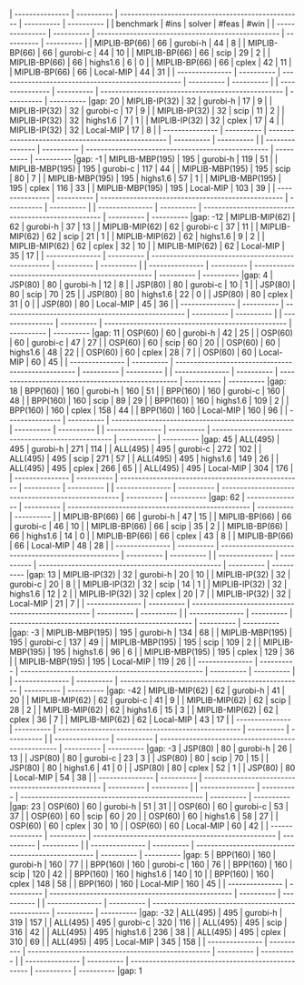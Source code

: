| --------------- | ---------- | -------------------------------------------------- | ---------- | ---------- |
| benchmark       | #ins       | solver                                             | #feas      | #win       |
| --------------- | ---------- | -------------------------------------------------- | ---------- | ---------- |
| MIPLIB-BP(66)   | 66         | gurobi-h                                           | 44         | 8          |
| MIPLIB-BP(66)   | 66         | gurobi-c                                           | 44         | 10         |
| MIPLIB-BP(66)   | 66         | scip                                               | 29         | 2          |
| MIPLIB-BP(66)   | 66         | highs1.6                                           | 6          | 0          |
| MIPLIB-BP(66)   | 66         | cplex                                              | 42         | 11         |
| MIPLIB-BP(66)   | 66         | Local-MIP                                          | 44         | 31         |
| --------------- | ---------- | -------------------------------------------------- | ---------- | ---------- |
| --------------- | ---------- | -------------------------------------------------- | ---------- | ---------- |gap: 20
| MIPLIB-IP(32)   | 32         | gurobi-h                                           | 17         | 9          |
| MIPLIB-IP(32)   | 32         | gurobi-c                                           | 17         | 9          |
| MIPLIB-IP(32)   | 32         | scip                                               | 11         | 2          |
| MIPLIB-IP(32)   | 32         | highs1.6                                           | 7          | 1          |
| MIPLIB-IP(32)   | 32         | cplex                                              | 17         | 4          |
| MIPLIB-IP(32)   | 32         | Local-MIP                                          | 17         | 8          |
| --------------- | ---------- | -------------------------------------------------- | ---------- | ---------- |
| --------------- | ---------- | -------------------------------------------------- | ---------- | ---------- |gap: -1
| MIPLIB-MBP(195) | 195        | gurobi-h                                           | 119        | 51         |
| MIPLIB-MBP(195) | 195        | gurobi-c                                           | 117        | 44         |
| MIPLIB-MBP(195) | 195        | scip                                               | 80         | 7          |
| MIPLIB-MBP(195) | 195        | highs1.6                                           | 57         | 1          |
| MIPLIB-MBP(195) | 195        | cplex                                              | 116        | 33         |
| MIPLIB-MBP(195) | 195        | Local-MIP                                          | 103        | 39         |
| --------------- | ---------- | -------------------------------------------------- | ---------- | ---------- |
| --------------- | ---------- | -------------------------------------------------- | ---------- | ---------- |gap: -12
| MIPLIB-MIP(62)  | 62         | gurobi-h                                           | 37         | 13         |
| MIPLIB-MIP(62)  | 62         | gurobi-c                                           | 37         | 11         |
| MIPLIB-MIP(62)  | 62         | scip                                               | 21         | 1          |
| MIPLIB-MIP(62)  | 62         | highs1.6                                           | 9          | 2          |
| MIPLIB-MIP(62)  | 62         | cplex                                              | 32         | 10         |
| MIPLIB-MIP(62)  | 62         | Local-MIP                                          | 35         | 17         |
| --------------- | ---------- | -------------------------------------------------- | ---------- | ---------- |
| --------------- | ---------- | -------------------------------------------------- | ---------- | ---------- |gap: 4
| JSP(80)         | 80         | gurobi-h                                           | 12         | 8          |
| JSP(80)         | 80         | gurobi-c                                           | 10         | 1          |
| JSP(80)         | 80         | scip                                               | 70         | 25         |
| JSP(80)         | 80         | highs1.6                                           | 22         | 0          |
| JSP(80)         | 80         | cplex                                              | 31         | 0          |
| JSP(80)         | 80         | Local-MIP                                          | 45         | 36         |
| --------------- | ---------- | -------------------------------------------------- | ---------- | ---------- |
| --------------- | ---------- | -------------------------------------------------- | ---------- | ---------- |gap: 11
| OSP(60)         | 60         | gurobi-h                                           | 42         | 25         |
| OSP(60)         | 60         | gurobi-c                                           | 47         | 27         |
| OSP(60)         | 60         | scip                                               | 60         | 20         |
| OSP(60)         | 60         | highs1.6                                           | 48         | 22         |
| OSP(60)         | 60         | cplex                                              | 28         | 7          |
| OSP(60)         | 60         | Local-MIP                                          | 60         | 45         |
| --------------- | ---------- | -------------------------------------------------- | ---------- | ---------- |
| --------------- | ---------- | -------------------------------------------------- | ---------- | ---------- |gap: 18
| BPP(160)        | 160        | gurobi-h                                           | 160        | 51         |
| BPP(160)        | 160        | gurobi-c                                           | 160        | 48         |
| BPP(160)        | 160        | scip                                               | 89         | 29         |
| BPP(160)        | 160        | highs1.6                                           | 109        | 2          |
| BPP(160)        | 160        | cplex                                              | 158        | 44         |
| BPP(160)        | 160        | Local-MIP                                          | 160        | 96         |
| --------------- | ---------- | -------------------------------------------------- | ---------- | ---------- |
| --------------- | ---------- | -------------------------------------------------- | ---------- | ---------- |gap: 45
| ALL(495)        | 495        | gurobi-h                                           | 271        | 114        |
| ALL(495)        | 495        | gurobi-c                                           | 272        | 102        |
| ALL(495)        | 495        | scip                                               | 271        | 57         |
| ALL(495)        | 495        | highs1.6                                           | 149        | 26         |
| ALL(495)        | 495        | cplex                                              | 266        | 65         |
| ALL(495)        | 495        | Local-MIP                                          | 304        | 176        |
| --------------- | ---------- | -------------------------------------------------- | ---------- | ---------- |
| --------------- | ---------- | -------------------------------------------------- | ---------- | ---------- |gap: 62
| --------------- | ---------- | -------------------------------------------------- | ---------- | ---------- |
| MIPLIB-BP(66)   | 66         | gurobi-h                                           | 47         | 15         |
| MIPLIB-BP(66)   | 66         | gurobi-c                                           | 46         | 10         |
| MIPLIB-BP(66)   | 66         | scip                                               | 35         | 2          |
| MIPLIB-BP(66)   | 66         | highs1.6                                           | 14         | 0          |
| MIPLIB-BP(66)   | 66         | cplex                                              | 43         | 8          |
| MIPLIB-BP(66)   | 66         | Local-MIP                                          | 48         | 28         |
| --------------- | ---------- | -------------------------------------------------- | ---------- | ---------- |
| --------------- | ---------- | -------------------------------------------------- | ---------- | ---------- |gap: 13
| MIPLIB-IP(32)   | 32         | gurobi-h                                           | 20         | 10         |
| MIPLIB-IP(32)   | 32         | gurobi-c                                           | 20         | 8          |
| MIPLIB-IP(32)   | 32         | scip                                               | 14         | 1          |
| MIPLIB-IP(32)   | 32         | highs1.6                                           | 12         | 2          |
| MIPLIB-IP(32)   | 32         | cplex                                              | 20         | 7          |
| MIPLIB-IP(32)   | 32         | Local-MIP                                          | 21         | 7          |
| --------------- | ---------- | -------------------------------------------------- | ---------- | ---------- |
| --------------- | ---------- | -------------------------------------------------- | ---------- | ---------- |gap: -3
| MIPLIB-MBP(195) | 195        | gurobi-h                                           | 134        | 68         |
| MIPLIB-MBP(195) | 195        | gurobi-c                                           | 137        | 49         |
| MIPLIB-MBP(195) | 195        | scip                                               | 109        | 2          |
| MIPLIB-MBP(195) | 195        | highs1.6                                           | 96         | 6          |
| MIPLIB-MBP(195) | 195        | cplex                                              | 129        | 36         |
| MIPLIB-MBP(195) | 195        | Local-MIP                                          | 119        | 26         |
| --------------- | ---------- | -------------------------------------------------- | ---------- | ---------- |
| --------------- | ---------- | -------------------------------------------------- | ---------- | ---------- |gap: -42
| MIPLIB-MIP(62)  | 62         | gurobi-h                                           | 41         | 20         |
| MIPLIB-MIP(62)  | 62         | gurobi-c                                           | 41         | 9          |
| MIPLIB-MIP(62)  | 62         | scip                                               | 28         | 2          |
| MIPLIB-MIP(62)  | 62         | highs1.6                                           | 15         | 3          |
| MIPLIB-MIP(62)  | 62         | cplex                                              | 36         | 7          |
| MIPLIB-MIP(62)  | 62         | Local-MIP                                          | 43         | 17         |
| --------------- | ---------- | -------------------------------------------------- | ---------- | ---------- |
| --------------- | ---------- | -------------------------------------------------- | ---------- | ---------- |gap: -3
| JSP(80)         | 80         | gurobi-h                                           | 26         | 13         |
| JSP(80)         | 80         | gurobi-c                                           | 23         | 3          |
| JSP(80)         | 80         | scip                                               | 70         | 15         |
| JSP(80)         | 80         | highs1.6                                           | 41         | 0          |
| JSP(80)         | 80         | cplex                                              | 52         | 1          |
| JSP(80)         | 80         | Local-MIP                                          | 54         | 38         |
| --------------- | ---------- | -------------------------------------------------- | ---------- | ---------- |
| --------------- | ---------- | -------------------------------------------------- | ---------- | ---------- |gap: 23
| OSP(60)         | 60         | gurobi-h                                           | 51         | 31         |
| OSP(60)         | 60         | gurobi-c                                           | 53         | 37         |
| OSP(60)         | 60         | scip                                               | 60         | 20         |
| OSP(60)         | 60         | highs1.6                                           | 58         | 27         |
| OSP(60)         | 60         | cplex                                              | 30         | 10         |
| OSP(60)         | 60         | Local-MIP                                          | 60         | 42         |
| --------------- | ---------- | -------------------------------------------------- | ---------- | ---------- |
| --------------- | ---------- | -------------------------------------------------- | ---------- | ---------- |gap: 5
| BPP(160)        | 160        | gurobi-h                                           | 160        | 77         |
| BPP(160)        | 160        | gurobi-c                                           | 160        | 76         |
| BPP(160)        | 160        | scip                                               | 120        | 42         |
| BPP(160)        | 160        | highs1.6                                           | 140        | 10         |
| BPP(160)        | 160        | cplex                                              | 148        | 58         |
| BPP(160)        | 160        | Local-MIP                                          | 160        | 45         |
| --------------- | ---------- | -------------------------------------------------- | ---------- | ---------- |
| --------------- | ---------- | -------------------------------------------------- | ---------- | ---------- |gap: -32
| ALL(495)        | 495        | gurobi-h                                           | 319        | 157        |
| ALL(495)        | 495        | gurobi-c                                           | 320        | 116        |
| ALL(495)        | 495        | scip                                               | 316        | 42         |
| ALL(495)        | 495        | highs1.6                                           | 236        | 38         |
| ALL(495)        | 495        | cplex                                              | 310        | 69         |
| ALL(495)        | 495        | Local-MIP                                          | 345        | 158        |
| --------------- | ---------- | -------------------------------------------------- | ---------- | ---------- |
| --------------- | ---------- | -------------------------------------------------- | ---------- | ---------- |gap: 1
